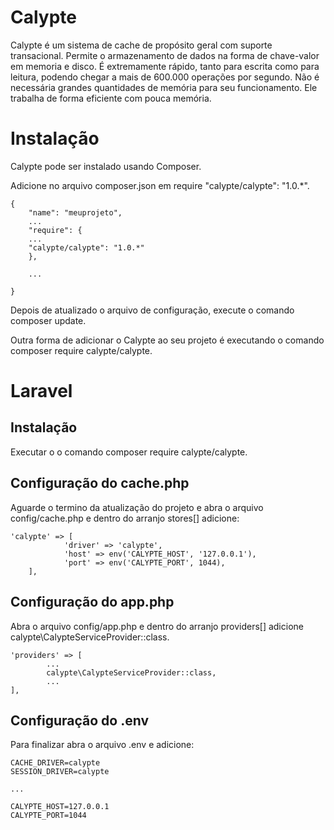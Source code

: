 # Calypte

Calypte é um sistema de cache de propósito geral com suporte transacional. 
Permite o armazenamento de dados na forma de chave-valor em memoria e disco. É extremamente rápido, 
tanto para escrita como para leitura, podendo chegar a mais de 600.000 operações por segundo. 
Não é necessária grandes quantidades de memória para seu funcionamento. Ele trabalha de forma eficiente 
com pouca memória.

# Instalação

Calypte pode ser instalado usando Composer.

Adicione no arquivo composer.json em require "calypte/calypte": "1.0.*".

```
{
    "name": "meuprojeto",
    ...
    "require": {
    ...
    "calypte/calypte": "1.0.*"
    },
 
    ...
 
}
```

Depois de atualizado o arquivo de configuração, execute o comando composer update.

Outra forma de adicionar o Calypte ao seu projeto é executando o comando composer require calypte/calypte.

# Laravel

## Instalação

Executar o o comando composer require calypte/calypte.

## Configuração do cache.php

Aguarde o termino da atualização do projeto e abra o arquivo config/cache.php e dentro do arranjo stores[] adicione:

```
'calypte' => [
            'driver' => 'calypte',
            'host' => env('CALYPTE_HOST', '127.0.0.1'),
            'port' => env('CALYPTE_PORT', 1044),
    ],
```

## Configuração do app.php

Abra o arquivo config/app.php e dentro do arranjo providers[] adicione calypte\CalypteServiceProvider::class.

```
'providers' => [
        ...
        calypte\CalypteServiceProvider::class,
        ...
],
```

## Configuração do .env

Para finalizar abra o arquivo .env e adicione:

```
CACHE_DRIVER=calypte
SESSION_DRIVER=calypte
 
...
 
CALYPTE_HOST=127.0.0.1
CALYPTE_PORT=1044
```
